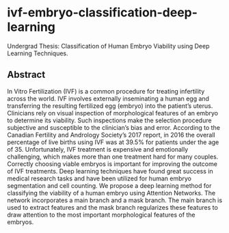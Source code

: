 # ivf-embryo-classification-deep-learning
Undergrad Thesis: Classification of Human Embryo Viability using Deep Learning Techniques.

## Abstract 

In Vitro Fertilization (IVF) is a common procedure for treating infertility across the world. IVF involves externally inseminating a human egg and transferring the resulting fertilized egg (embryo) into the patient’s uterus. Clinicians rely on visual inspection of morphological features of an embryo to determine its viability. Such inspections make the selection procedure subjective and susceptible to the clinician’s bias and error. According to the Canadian Fertility and Andrology Society’s 2017 report, in 2016 the overall percentage of live births using IVF was at 39.5% for patients under the age of 35. Unfortunately, IVF treatment is expensive and emotionally challenging, which makes more than one treatment hard for many couples. Correctly choosing viable embryos is important for improving the outcome of IVF treatments. Deep learning techniques have found great success in medical research tasks and have been utilized for human embryo segmentation and cell counting. We propose a deep learning method for classifying the viability of a human embryo using Attention Networks. The network incorporates a main branch and a mask branch. The main branch is used to extract features and the mask branch regularizes these features to draw attention to the most important morphological features of the embryos.
